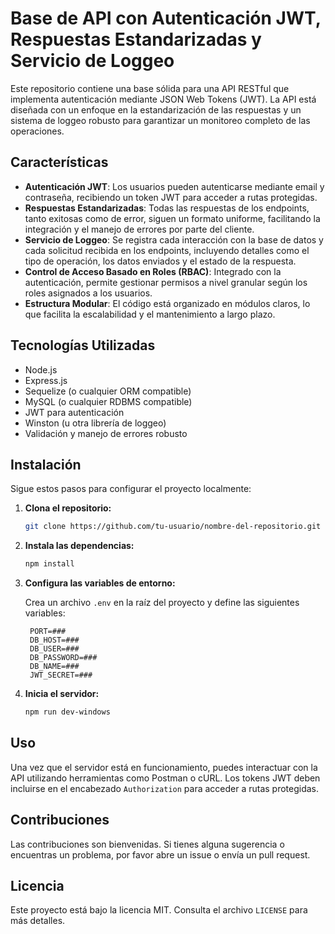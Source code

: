 # Base de API con Autenticación JWT, Respuestas Estandarizadas y Servicio de Loggeo

Este repositorio contiene una base sólida para una API RESTful que implementa autenticación mediante JSON Web Tokens (JWT). La API está diseñada con un enfoque en la estandarización de las respuestas y un sistema de loggeo robusto para garantizar un monitoreo completo de las operaciones.

## Características

- **Autenticación JWT**: Los usuarios pueden autenticarse mediante email y contraseña, recibiendo un token JWT para acceder a rutas protegidas.
- **Respuestas Estandarizadas**: Todas las respuestas de los endpoints, tanto exitosas como de error, siguen un formato uniforme, facilitando la integración y el manejo de errores por parte del cliente.
- **Servicio de Loggeo**: Se registra cada interacción con la base de datos y cada solicitud recibida en los endpoints, incluyendo detalles como el tipo de operación, los datos enviados y el estado de la respuesta.
- **Control de Acceso Basado en Roles (RBAC)**: Integrado con la autenticación, permite gestionar permisos a nivel granular según los roles asignados a los usuarios.
- **Estructura Modular**: El código está organizado en módulos claros, lo que facilita la escalabilidad y el mantenimiento a largo plazo.

## Tecnologías Utilizadas

- Node.js
- Express.js
- Sequelize (o cualquier ORM compatible)
- MySQL (o cualquier RDBMS compatible)
- JWT para autenticación
- Winston (u otra librería de loggeo)
- Validación y manejo de errores robusto

## Instalación

Sigue estos pasos para configurar el proyecto localmente:

1. **Clona el repositorio:**

   ```bash
   git clone https://github.com/tu-usuario/nombre-del-repositorio.git

   ```

2. **Instala las dependencias:**

   ```bash
   npm install

   ```

3. **Configura las variables de entorno:**

   Crea un archivo `.env` en la raíz del proyecto y define las siguientes variables:

   ```env
    PORT=###
    DB_HOST=###
    DB_USER=###
    DB_PASSWORD=###
    DB_NAME=###
    JWT_SECRET=###

   ```

4. **Inicia el servidor:**
   ```bash
   npm run dev-windows
   ```

## Uso

Una vez que el servidor está en funcionamiento, puedes interactuar con la API utilizando herramientas como Postman o cURL. Los tokens JWT deben incluirse en el encabezado `Authorization` para acceder a rutas protegidas.

## Contribuciones

Las contribuciones son bienvenidas. Si tienes alguna sugerencia o encuentras un problema, por favor abre un issue o envía un pull request.

## Licencia

Este proyecto está bajo la licencia MIT. Consulta el archivo `LICENSE` para más detalles.
